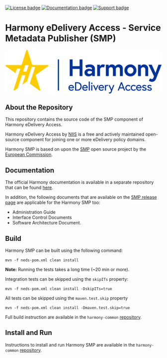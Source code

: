 
[![License badge](https://img.shields.io/badge/license-EUPL-blue.svg)](LICENSE.md)
[![Documentation badge](https://img.shields.io/badge/docs-latest-brightgreen.svg)](https://github.com/nordic-institute/harmony-common/tree/harmony-develop/doc)
[![Support badge]( https://img.shields.io/badge/support-sof-yellowgreen.svg)](https://edelivery.digital/contact)

# Harmony eDelivery Access - Service Metadata Publisher (SMP)

![Harmony eDelivery Access logo](harmony-logo.png)

## About the Repository

This repository contains the source code of the SMP component of Harmony eDelivery Access. 

Harmony eDelivery Access by [NIIS](https://niis.org) is a free and actively maintained open-source component for joining one or more eDelivery policy domains.

Harmony SMP is based on upon the [SMP](https://ec.europa.eu/cefdigital/code/projects/EDELIVERY/repos/smp) open source project by the [European Commission](https://ec.europa.eu/). 

## Documentation

The official Harmony documentation is available in a separate repository that can be found [here](https://github.com/nordic-institute/harmony-common/).

In addition, the following documents that are available on the [SMP release page](https://ec.europa.eu/cefdigital/wiki/display/CEFDIGITAL/SMP) are applicable for the Harmony SMP too:

 * Administration Guide 
 * Interface Control Documents
 * Software Architecture Document.

## Build

Harmony SMP can be built using the following command:

    mvn -f neds-pom.xml clean install

**Note:** Running the tests takes a long time (~20 min or more).

Integration tests can be skipped using the `skipITs` property:

    mvn -f neds-pom.xml clean install -DskipITs=true

All tests can be skipped using the `maven.test.skip` property

    mvn -f neds-pom.xml clean install -Dmaven.test.skip=true

Full build instruction are available in the `harmony-common` [repository]([here](https://github.com/nordic-institute/harmony-common/)).

## Install and Run

Instructions to install and run Harmony SMP are available in the `harmony-common` [repository]([here](https://github.com/nordic-institute/harmony-common/)).
